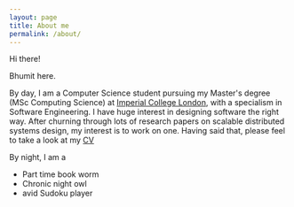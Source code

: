 ```yaml
---
layout: page
title: About me
permalink: /about/
---
```


Hi there!

Bhumit here.

By day, I am a Computer Science student pursuing my Master's degree (MSc Computing Science) at [Imperial College London](http://en.wikipedia.org/wiki/Imperial_College_London), with a specialism in Software Engineering. I have huge interest in designing software the right way. After churning through lots of research papers on scalable distributed systems design, my interest is to work on one. Having said that, please feel to take a look at my [CV](https://www.dropbox.com/s/uxgohh1xhcp1kdn/resume.pdf)

By night, I am a 
- Part time book worm
- Chronic night owl
- avid Sudoku player
